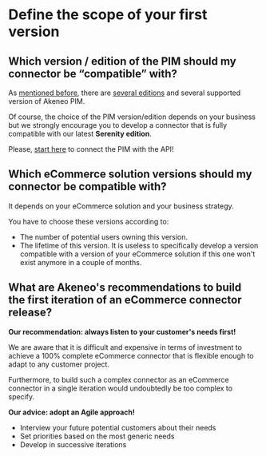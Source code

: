 # Define the scope of your first version

## Which version / edition of the PIM should my connector be “compatible” with?

As [mentioned before](step2-understand-akeneo-pim.html), there are [several editions](https://www.akeneo.com/compare-editions/) and several supported version of Akeneo PIM.

Of course, the choice of the PIM version/edition depends on your business but we strongly encourage you to develop a connector that is fully compatible with our latest **Serenity edition**.

Please, [start here](https://api.akeneo.com/getting-started/connect-the-pim-4x/welcome.html) to connect the PIM with the API!

## Which eCommerce solution versions should my connector be compatible with?

It depends on your eCommerce solution and your business strategy.

You have to choose these versions according to:
* The number of potential users owning this version.
* The lifetime of this version. It is useless to specifically develop a version compatible with a version of your eCommerce solution if this one won't exist anymore in a couple of months.

## What are Akeneo's recommendations to build the first iteration of an eCommerce connector release?

**Our recommendation: always listen to your customer's needs first!**

We are aware that it is difficult and expensive in terms of investment to achieve a 100% complete eCommerce connector that is flexible enough to adapt to any customer project.

Furthermore, to build such a complex connector as an eCommerce connector in a single iteration would undoubtedly be too complex to specify.

**Our advice: adopt an Agile approach!**

* Interview your future potential customers about their needs
* Set priorities based on the most generic needs
* Develop in successive iterations
